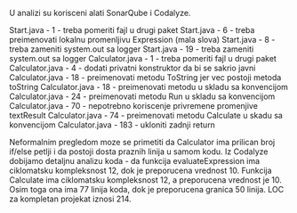 U analizi su korisceni alati SonarQube i Codalyze.

Start.java - 1 - treba pomeriti fajl u drugi paket
Start.java - 6 - treba preimenovati lokalnu promenljivu Expression (mala slova)
Start.java - 8 - treba zameniti system.out sa logger
Start.java - 19 - treba zameniti system.out sa logger
Calculator.java - 1 - treba pomeriti fajl u drugi paket
Calculator.java - 4 - dodati privatni konstruktor da bi se sakrio javni
Calculator.java - 18 - preimenovati metodu ToString jer vec postoji metoda toString
Calculator.java - 18 - preimenovati metodu u skladu sa konvencijom
Calculator.java - 24 - preimenovati metodu Run u skladu sa konvencijom
Calculator.java - 70 - nepotrebno koriscenje privremene promenjive textResult
Calculator.java - 74 - preimenovati metodu Calculate u skadu sa konvencijom
Calculator.java - 183 - ukloniti zadnji return

Neformalnim pregledom moze se primetiti da Calculator ima prilican broj if/else petlji i da postoji dosta praznih linija u samom kodu.
Iz Codalyze dobijamo detaljnu analizu koda - da funkcija evaluateExpression ima ciklomatsku kompleksnost 12, dok je preporucena vrednost 10. Funkcija Calculate ima ciklomatsku kompleksnost 12, a preporucena vrednost je 10. Osim toga ona ima 77 linija koda, dok je preporucena granica 50 linija. LOC za kompletan projekat iznosi 214.
